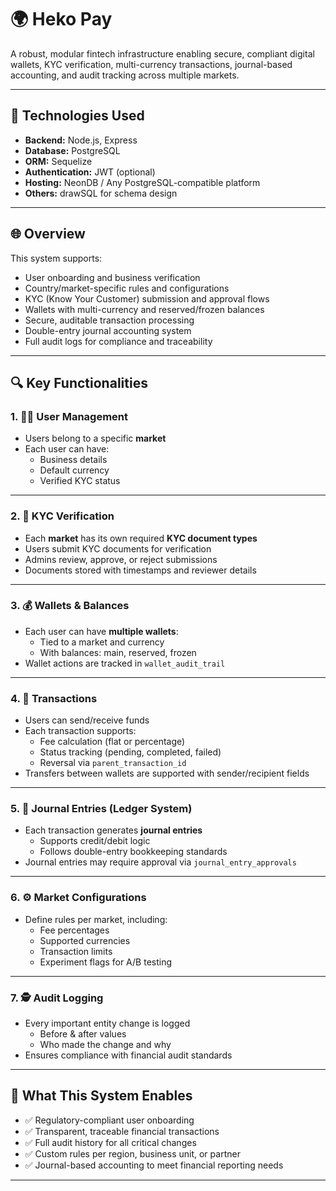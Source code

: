# 🌍 Heko Pay

A robust, modular fintech infrastructure enabling secure, compliant digital wallets, KYC verification, multi-currency transactions, journal-based accounting, and audit tracking across multiple markets.

---

## 🔧 Technologies Used

- **Backend:** Node.js, Express
- **Database:** PostgreSQL
- **ORM:** Sequelize
- **Authentication:** JWT (optional)
- **Hosting:** NeonDB / Any PostgreSQL-compatible platform
- **Others:** drawSQL for schema design

---

## 🌐 Overview

This system supports:

- User onboarding and business verification
- Country/market-specific rules and configurations
- KYC (Know Your Customer) submission and approval flows
- Wallets with multi-currency and reserved/frozen balances
- Secure, auditable transaction processing
- Double-entry journal accounting system
- Full audit logs for compliance and traceability

---

## 🔍 Key Functionalities

### 1. 🧑‍💼 User Management
- Users belong to a specific **market**
- Each user can have:
  - Business details
  - Default currency
  - Verified KYC status

---

### 2. 🪪 KYC Verification

- Each **market** has its own required **KYC document types**
- Users submit KYC documents for verification
- Admins review, approve, or reject submissions
- Documents stored with timestamps and reviewer details

---

### 3. 💰 Wallets & Balances

- Each user can have **multiple wallets**:
  - Tied to a market and currency
  - With balances: main, reserved, frozen
- Wallet actions are tracked in `wallet_audit_trail`

---

### 4. 💸 Transactions

- Users can send/receive funds
- Each transaction supports:
  - Fee calculation (flat or percentage)
  - Status tracking (pending, completed, failed)
  - Reversal via `parent_transaction_id`
- Transfers between wallets are supported with sender/recipient fields

---

### 5. 📘 Journal Entries (Ledger System)

- Each transaction generates **journal entries**
  - Supports credit/debit logic
  - Follows double-entry bookkeeping standards
- Journal entries may require approval via `journal_entry_approvals`

---

### 6. ⚙️ Market Configurations

- Define rules per market, including:
  - Fee percentages
  - Supported currencies
  - Transaction limits
  - Experiment flags for A/B testing

---

### 7. 🕵️ Audit Logging

- Every important entity change is logged
  - Before & after values
  - Who made the change and why
- Ensures compliance with financial audit standards

---

## 🧠 What This System Enables

- ✅ Regulatory-compliant user onboarding
- ✅ Transparent, traceable financial transactions
- ✅ Full audit history for all critical changes
- ✅ Custom rules per region, business unit, or partner
- ✅ Journal-based accounting to meet financial reporting needs

---
